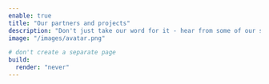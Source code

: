 ```yaml
---
enable: true
title: "Our partners and projects"
description: "Don't just take our word for it - hear from some of our satisfied users!  Check out some of our testimonials below to see what others are saying about Hugoplate."
image: "/images/avatar.png"

# don't create a separate page
build:
  render: "never"
---
```

